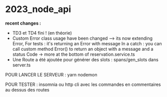 # 2023_node_api

**recent changes :**

- TD3 et TD4 fini ! (en théorie)
- Custom Error class usage have been changed --> its now extending Error,
  For tests : it's returning an Error with message
  In a catch : you can call custom method Error() to return an object with a message and a status Code -> more at the bottom of reservation.service.ts
- Une Route a été ajoutée pour générer des slots : spans/gen_slots dans server.ts

POUR LANCER LE SERVEUR : yarn nodemon

POUR TESTER : insomnia ou http cli avec les commandes en commentaires au dessus des routes
